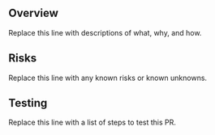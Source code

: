 ## Overview

Replace this line with descriptions of what, why, and how.

## Risks

Replace this line with any known risks or known unknowns.

## Testing

Replace this line with a list of steps to test this PR.
